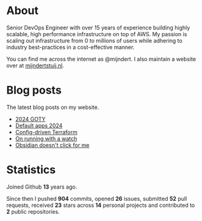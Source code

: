 # About

Senior DevOps Engineer with over 15 years of experience building highly scalable, high performance infrastructure on top of AWS. My passion is scaling out infrastructure from 0 to millions of users while adhering to industry best-practices in a cost-effective manner.

You can find me across the internet as @mijndert. I also maintain a website over at [mijndertstuij.nl](https://mijndertstuij.nl/).

# Blog posts

The latest blog posts on my website.

<!-- BLOGPOSTS:START -->
- [2024 GOTY](https://mijndertstuij.nl/posts/2024-goty/)
- [Default apps 2024](https://mijndertstuij.nl/posts/default-apps-2024/)
- [Config-driven Terraform](https://mijndertstuij.nl/posts/config-driven-terraform/)
- [On running with a watch](https://mijndertstuij.nl/posts/running-with-a-watch/)
- [Obsidian doesn't click for me](https://mijndertstuij.nl/posts/obsidian-doesnt-click-for-me/)
<!-- BLOGPOSTS:END -->

# Statistics

Joined Github **13** years ago.

Since then I pushed **904** commits, opened **26** issues, submitted **52** pull requests, received **23** stars across **14** personal projects and contributed to **2** public repositories.
